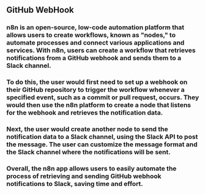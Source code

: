 ## GitHub WebHook
### n8n is an open-source, low-code automation platform that allows users to create workflows, known as "nodes," to automate processes and connect various applications and services. With n8n, users can create a workflow that retrieves notifications from a GitHub webhook and sends them to a Slack channel.

### To do this, the user would first need to set up a webhook on their GitHub repository to trigger the workflow whenever a specified event, such as a commit or pull request, occurs. They would then use the n8n platform to create a node that listens for the webhook and retrieves the notification data.

### Next, the user would create another node to send the notification data to a Slack channel, using the Slack API to post the message. The user can customize the message format and the Slack channel where the notifications will be sent.

### Overall, the n8n app allows users to easily automate the process of retrieving and sending GitHub webhook notifications to Slack, saving time and effort.